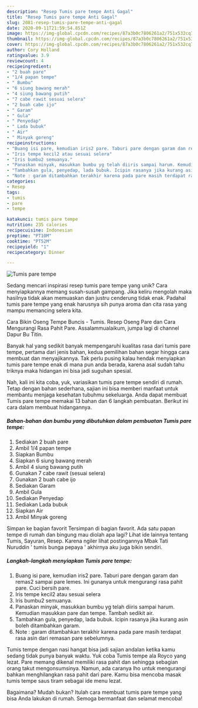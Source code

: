 ```yaml
---
description: "Resep Tumis pare tempe Anti Gagal"
title: "Resep Tumis pare tempe Anti Gagal"
slug: 2081-resep-tumis-pare-tempe-anti-gagal
date: 2020-09-11T21:59:54.851Z
image: https://img-global.cpcdn.com/recipes/87a3b0c7806261a2/751x532cq70/tumis-pare-tempe-foto-resep-utama.jpg
thumbnail: https://img-global.cpcdn.com/recipes/87a3b0c7806261a2/751x532cq70/tumis-pare-tempe-foto-resep-utama.jpg
cover: https://img-global.cpcdn.com/recipes/87a3b0c7806261a2/751x532cq70/tumis-pare-tempe-foto-resep-utama.jpg
author: Cory Holland
ratingvalue: 3.9
reviewcount: 4
recipeingredient:
- "2 buah pare"
- "1/4 papan tempe"
- " Bumbu"
- "6 siung bawang merah"
- "4 siung bawang putih"
- "7 cabe rawit sesuai selera"
- "2 buah cabe ijo"
- " Garam"
- " Gula"
- " Penyedap"
- " Lada bubuk"
- " Air"
- " Minyak goreng"
recipeinstructions:
- "Buang isi pare, kemudian iris2 pare. Taburi pare dengan garam dan remas2 sampai pare lemes. Ini gunanya untuk mengurangi rasa pahit pare. Cuci bersih pare."
- "Iris tempe kecil2 atau sesuai selera"
- "Iris bumbu2 semuanya."
- "Panaskan minyak, masukkan bumbu yg telah diiris sampai harum. Kemudian masukkan pare dan tempe. Tambah sedikit air."
- "Tambahkan gula, penyedap, lada bubuk. Icipin rasanya jika kurang asin boleh ditambahkan garam."
- "Note : garam ditambahkan terakhir karena pada pare masih terdapat rasa asin dari remasan pare sebelumnya."
categories:
- Resep
tags:
- tumis
- pare
- tempe

katakunci: tumis pare tempe 
nutrition: 235 calories
recipecuisine: Indonesian
preptime: "PT10M"
cooktime: "PT52M"
recipeyield: "1"
recipecategory: Dinner

---
```



![Tumis pare tempe](https://img-global.cpcdn.com/recipes/87a3b0c7806261a2/751x532cq70/tumis-pare-tempe-foto-resep-utama.jpg)

Sedang mencari inspirasi resep tumis pare tempe yang unik? Cara menyiapkannya memang susah-susah gampang. Jika keliru mengolah maka hasilnya tidak akan memuaskan dan justru cenderung tidak enak. Padahal tumis pare tempe yang enak harusnya sih punya aroma dan cita rasa yang mampu memancing selera kita.

Cara Bikin Oseng Tempe Buncis - Tumis. Resep Oseng Pare dan Cara Mengurangi Rasa Pahit Pare. Assalammualaikum, jumpa lagi di channel Dapur Bu Titin.

Banyak hal yang sedikit banyak mempengaruhi kualitas rasa dari tumis pare tempe, pertama dari jenis bahan, kedua pemilihan bahan segar hingga cara membuat dan menyajikannya. Tak perlu pusing kalau hendak menyiapkan tumis pare tempe enak di mana pun anda berada, karena asal sudah tahu triknya maka hidangan ini bisa jadi suguhan spesial.


Nah, kali ini kita coba, yuk, variasikan tumis pare tempe sendiri di rumah. Tetap dengan bahan sederhana, sajian ini bisa memberi manfaat untuk membantu menjaga kesehatan tubuhmu sekeluarga. Anda dapat membuat Tumis pare tempe memakai 13 bahan dan 6 langkah pembuatan. Berikut ini cara dalam membuat hidangannya.

<!--inarticleads1-->

##### Bahan-bahan dan bumbu yang dibutuhkan dalam pembuatan Tumis pare tempe:

1. Sediakan 2 buah pare
1. Ambil 1/4 papan tempe
1. Siapkan  Bumbu
1. Siapkan 6 siung bawang merah
1. Ambil 4 siung bawang putih
1. Gunakan 7 cabe rawit (sesuai selera)
1. Gunakan 2 buah cabe ijo
1. Sediakan  Garam
1. Ambil  Gula
1. Sediakan  Penyedap
1. Sediakan  Lada bubuk
1. Siapkan  Air
1. Ambil  Minyak goreng


Simpan ke bagian favorit Tersimpan di bagian favorit. Ada satu papan tempe di rumah dan bingung mau diolah apa lagi? Lihat ide lainnya tentang Tumis, Sayuran, Resep. Karena ngiler lihat postingannya Mbak Tati Nuruddin &#39; tumis bunga pepaya &#39; akhirnya aku juga bikin sendiri. 

<!--inarticleads2-->

##### Langkah-langkah menyiapkan Tumis pare tempe:

1. Buang isi pare, kemudian iris2 pare. Taburi pare dengan garam dan remas2 sampai pare lemes. Ini gunanya untuk mengurangi rasa pahit pare. Cuci bersih pare.
1. Iris tempe kecil2 atau sesuai selera
1. Iris bumbu2 semuanya.
1. Panaskan minyak, masukkan bumbu yg telah diiris sampai harum. Kemudian masukkan pare dan tempe. Tambah sedikit air.
1. Tambahkan gula, penyedap, lada bubuk. Icipin rasanya jika kurang asin boleh ditambahkan garam.
1. Note : garam ditambahkan terakhir karena pada pare masih terdapat rasa asin dari remasan pare sebelumnya.


Tumis tempe dengan nasi hangat bisa jadi sajian andalan ketika kamu sedang tidak punya banyak waktu. Yuk coba Tumis tempe ala Royco yang lezat. Pare memang dikenal memiliki rasa pahit dan sehingga sebagian orang takut mengonsumsinya. Namun, ada caranya lho untuk mengurangi bahkan menghilangkan rasa pahit dari pare. Kamu bisa mencoba masak tumis tempe saus tiram sebagai ide menu lezat. 

Bagaimana? Mudah bukan? Itulah cara membuat tumis pare tempe yang bisa Anda lakukan di rumah. Semoga bermanfaat dan selamat mencoba!
